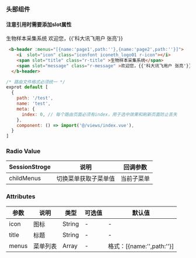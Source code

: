 <!--
 * @Description: 公共头
 * @Version: 2.0
 * @Autor: wuwei3
 * @Date: 2020-05-08 20:30:00
 * @LastEditors: Please set LastEditors
 * @LastEditTime: 2020-05-18 13:47:35
 -->

### 头部组件

#### 注意引用时需要添加slot属性

  <b-header :menus="[{name:'page1',path:''},{name:'page2',path:''}]">
    <i class="iconfont iconeth_logo01 r-icon" slot="icon"></i>
    <span slot="title" class="r-title" >生物样本采集系统</span>
    <span slot="message" class="r-message" >欢迎您，{{'科大讯飞用户 张亮'}}</span>
  </b-header>

```html
 <b-header :menus="[{name:'page1',path:''},{name:'page2',path:''}]">
    <i  slot="icon" class="iconfont iconeth_logo01 r-icon"></i>
    <span slot="title" class="r-title" >生物样本采集系统</span>
    <span slot="message" class="r-message" >欢迎您，{{'科大讯飞用户 张亮'}}</span>
  </b-header>
```

```js
/* 路由文件格式必须统一 */
exprot default [
  {
    path: '/test',
    name: 'test',
    meta: {
      index: 0, // 每个路由页面必须有index，用于选中效果和刷新页面防止丢失
    },
    component: () => import('@/views/index.vue'), 
  }
]
```
### Radio Value
| SessionStroge | 说明                 | 回调参数   |
| ------------- | -------------------- | ---------- |
| childMenus    | 切换菜单获取子菜单值 | 当前子菜单 |

### Attributes

| 参数  | 说明     | 类型   | 可选值 | 默认值                    |
| ----- | -------- | ------ | ------ | ------------------------- |
| icon  | 图标     | String | -      | -                         |
| title | 标题     | String | -      | -                         |
| menus | 菜单列表 | Array  | -      | 格式：[{name:'',path:''}] |